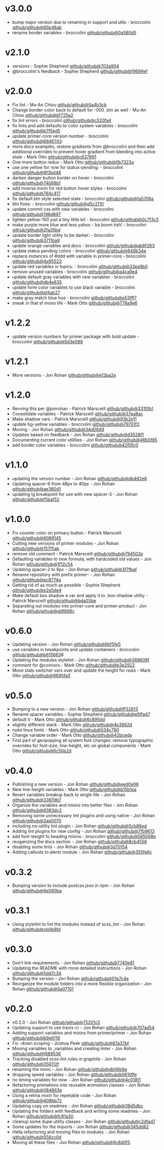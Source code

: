 # v3.0.0

 * bump major version due to renaming in support and utils - broccolini [github/github@85b48ab](https://github.com/github/github/commit/85b48ab)
 * rename border variables - broccolini [github/github@0a580d5](https://github.com/github/github/commit/0a580d5)

# v2.1.0

 * versions - Sophie Shepherd [github/github@703a904](https://github.com/github/github/commit/703a904)
 * @broccolini's feedback - Sophie Shepherd [github/github@f9699ef](https://github.com/github/github/commit/f9699ef)

# v2.0.0

 * Fix lint - Mu-An Chiou [github/github@5a4b3cb](https://github.com/github/github/commit/5a4b3cb)
 * Change border-color back to default for -000 .btn as well - Mu-An Chiou [github/github@bf725a2](https://github.com/github/github/commit/bf725a2)
 * fix lint errors - broccolini [github/github@c520fa4](https://github.com/github/github/commit/c520fa4)
 * fix lints and add defaults to color system variables - broccolini [github/github@b7f5ed5](https://github.com/github/github/commit/b7f5ed5)
 * update primer-core version number - broccolini [github/github@6846743](https://github.com/github/github/commit/6846743)
 * more docs examples, restore gradients from @broccolini and then add additional overrides to prevent hover gradient from bleeding into active state - Mark Otto [github/github@c637891](https://github.com/github/github/commit/c637891)
 * One more button redux - Mark Otto [github/github@0b7323a](https://github.com/github/github/commit/0b7323a)
 * use one yellow for now for status-pending: - broccolini [github/github@9f3bd48](https://github.com/github/github/commit/9f3bd48)
 * darken danger button border on hover - broccolini [github/github@74b68b1](https://github.com/github/github/commit/74b68b1)
 * add inverse mixin for red button hover styles - broccolini [github/github@764c417](https://github.com/github/github/commit/764c417)
 * fix default btn style selected state - broccolini [github/github@fa5706a](https://github.com/github/github/commit/fa5706a)
 * btn fixes: - broccolini [github/github@d5c2110](https://github.com/github/github/commit/d5c2110)
 * update commit css with new variables - broccolini [github/github@198d897](https://github.com/github/github/commit/198d897)
 * lighten yellow-100 just a tiny little bit - broccolini [github/github@0c7f3c5](https://github.com/github/github/commit/0c7f3c5)
 * make purple more blue and less yahoo - ba boom tish! - broccolini [github/github@2fa35bd](https://github.com/github/github/commit/2fa35bd)
 * update border light utility to be darker: - broccolini [github/github@3711ba9](https://github.com/github/github/commit/3711ba9)
 * update orange variables and docs - broccolini [github/github@ab6f263](https://github.com/github/github/commit/ab6f263)
 * update status pending colors - broccolini [github/github@849b34e](https://github.com/github/github/commit/849b34e)
 * replace instances of #ddd with variable in primer-core - broccolini [github/github@4a95523](https://github.com/github/github/commit/4a95523)
 * update red variables in topics: - broccolini [github/github@33ea9b0](https://github.com/github/github/commit/33ea9b0)
 * remove unused variables - broccolini [github/github@a4ca9e4](https://github.com/github/github/commit/a4ca9e4)
 * update default gray variables with new variables - broccolini [github/github@db4e635](https://github.com/github/github/commit/db4e635)
 * update form color variables to use black variable - broccolini [github/github@af4ab27](https://github.com/github/github/commit/af4ab27)
 * make gray match blue hue - broccolini [github/github@e53fff7](https://github.com/github/github/commit/e53fff7)
 * sneak in that sf mono life - Mark Otto [github/github@778a9e6](https://github.com/github/github/commit/778a9e6)

# v1.2.2

 * update version numbers for primer package with bold update - broccolini [github/github@5d3e089](https://github.com/github/github/commit/5d3e089)

# v1.2.1

 * More versions - Jon Rohan [github/github@e12ba2e](https://github.com/github/github/commit/e12ba2e)

# v1.2.0

 * Revving this per @jonrohan - Patrick Marsceill [github/github@331f0b1](https://github.com/github/github/commit/331f0b1)
 * Consolidate variables - Patrick Marsceill [github/github@37ea8ac](https://github.com/github/github/commit/37ea8ac)
 * Make shadow vars - Patrick Marsceill [github/github@93b2e11](https://github.com/github/github/commit/93b2e11)
 * update bg-yellow variables - broccolini [github/github@79701f2](https://github.com/github/github/commit/79701f2)
 * Moving - Jon Rohan [github/github@34d0849](https://github.com/github/github/commit/34d0849)
 * Updates based on feedback - Jon Rohan [github/github@d3528f1](https://github.com/github/github/commit/d3528f1)
 * Documenting current color utilities - Jon Rohan [github/github@46b5f85](https://github.com/github/github/commit/46b5f85)
 * add border color variables - broccolini [github/github@42f0fc0](https://github.com/github/github/commit/42f0fc0)

# v1.1.0

 * updating the version number - Jon Rohan [github/github@db462e6](https://github.com/github/github/commit/db462e6)
 * Updating spacer-6 from 48px to 40px - Jon Rohan [github/github@ae380d1](https://github.com/github/github/commit/ae380d1)
 * updating lg breakpoint for use with new spacer-3 - Jon Rohan [github/github@f5baf52](https://github.com/github/github/commit/f5baf52)

# v1.0.0

 * Fix counter color on primary button - Patrick Marsceill [github/github@9089145](https://github.com/github/github/commit/9089145)
 * Cutting new versions of primer modules - Jon Rohan [github/github@157f5ab](https://github.com/github/github/commit/157f5ab)
 * remove old comment - Patrick Marsceill [github/github@794502e](https://github.com/github/github/commit/794502e)
 * Defaulting variables to new formula, with hardcoded old values - Jon Rohan [github/github@1f12c54](https://github.com/github/github/commit/1f12c54)
 * Updating spacer-2 to 8px - Jon Rohan [github/github@3f7fbaf](https://github.com/github/github/commit/3f7fbaf)
 * Rename repository with prefix primer- - Jon Rohan [github/github@ec8774a](https://github.com/github/github/commit/ec8774a)
 * Getting rid of as much as possible - Sophie Shepherd [github/github@e2e5de4](https://github.com/github/github/commit/e2e5de4)
 * Make default box shadow a var and apply it to .box-shadow utility - Patrick Marsceill [github/github@bda03be](https://github.com/github/github/commit/bda03be)
 * Separating out modules into primer-core and primer-product - Jon Rohan [github/github@ddf698c](https://github.com/github/github/commit/ddf698c)

# v0.6.0

 * Updating version - Jon Rohan [github/github@6bf5fe5](https://github.com/github/github/commit/6bf5fe5)
 * use variables in breakpoints and update containers - broccolini [github/github@b615663](https://github.com/github/github/commit/b615663)8
 * Updating the modules stylelint - Jon Rohan [github/github@389609f](https://github.com/github/github/commit/389609f)
 * comment for @connors - Mark Otto [github/github@b3e2922](https://github.com/github/github/commit/b3e2922)
 * Move stats switcher vars over and update the height for reals - Mark Otto [github/github@9695fa0](https://github.com/github/github/commit/9695fa0)

# v0.5.0

 * Bumping to a new version - Jon Rohan [github/github@ff32813](https://github.com/github/github/commit/ff32813)
 * Rename spacer variables - Sophie Shepherd [github/github@e5ffa47](https://github.com/github/github/commit/e5ffa47)
 * default it - Mark Otto [github/github@6c895dd](https://github.com/github/github/commit/6c895dd)
 * slightly different stack - Mark Otto [github/github@4e3882d](https://github.com/github/github/commit/4e3882d)
 * nuke linux fonts - Mark Otto [github/github@534c790](https://github.com/github/github/commit/534c790)
 * Change variable order - Mark Otto [github/github@42bceda](https://github.com/github/github/commit/42bceda)
 * First part of genpopping all system font changes: remove typographic overrides for font-size, line-height, etc on global components - Mark Otto [github/github@6c50e2d](https://github.com/github/github/commit/6c50e2d)

# v0.4.0

 * Publishing a new version - Jon Rohan [github/github@eed0e96](https://github.com/github/github/commit/eed0e96)
 * New line-height variables - Mark Otto [github/github@b15b1ea](https://github.com/github/github/commit/b15b1ea)
 * Revert variables breakup back to single file - Jon Rohan [github/github@3397db7](https://github.com/github/github/commit/3397db7)
 * Organize the variables and mixins into better files - Jon Rohan [github/github@9383dc2](https://github.com/github/github/commit/9383dc2)
 * Removing some unnecessary lint plugins and using native - Jon Rohan [github/github@2ae0070](https://github.com/github/github/commit/2ae0070)
 * including no-utility lint plugin - Jon Rohan [github/github@5cb86ed](https://github.com/github/github/commit/5cb86ed)
 * Adding lint plugins for new config - Jon Rohan [github/github@7fb9613](https://github.com/github/github/commit/7fb9613)
 * add font-weight to heading mixins - broccolini [github/github@585098e](https://github.com/github/github/commit/585098e)
 * reoganizing the docs section - Jon Rohan [github/github@8cb4556](https://github.com/github/github/commit/8cb4556)
 * disabling some lints - Jon Rohan [github/github@3d70154](https://github.com/github/github/commit/3d70154)
 * Adding callouts to alerts module - Jon Rohan [github/github@355fe6c](https://github.com/github/github/commit/355fe6c)

# v0.3.2

 * Bumping version to include postcss.json in npm - Jon Rohan [github/github@9e560ba](https://github.com/github/github/commit/9e560ba)

# v0.3.1

 * Using stylelint to lint the modules instead of scss_lint - Jon Rohan [github/github@cb0b8fd](https://github.com/github/github/commit/cb0b8fd)

# v0.3.0

 * Don't link requirements - Jon Rohan [github/github@7740e81](https://github.com/github/github/commit/7740e81)
 * Updating the README with more detailed instructions - Jon Rohan [github/github@5dd7c34](https://github.com/github/github/commit/5dd7c34)
 * Bumping the version - Jon Rohan [github/github@01e7c4e](https://github.com/github/github/commit/01e7c4e)
 * Reorganize the module folders into a more flexible organization - Jon Rohan [github/github@5a07101](https://github.com/github/github/commit/5a07101)

# v0.2.0

 * v0.2.0 - Jon Rohan [github/github@75201c5](https://github.com/github/github/commit/75201c5)
 * Updating support to use travis-ci - Jon Rohan [github/github@707ad54](https://github.com/github/github/commit/707ad54)
 * Adding support variables and mixins from primer/primer - Jon Rohan [github/github@b9e6118](https://github.com/github/github/commit/b9e6118)
 * Fix -down scoping - Joshua Peek [github/github@87a37bf](https://github.com/github/github/commit/87a37bf)
 * Moving variables to _variables and creating linter - Jon Rohan [github/github@f689536](https://github.com/github/github/commit/f689536)
 * Tracking disabled scss-lint rules in graphite - Jon Rohan [github/github@356112f](https://github.com/github/github/commit/356112f)
 * renaming the mixin - Jon Rohan [github/github@db06b9a](https://github.com/github/github/commit/db06b9a)
 * dropping speed variables - Jon Rohan [github/github@0610ffe](https://github.com/github/github/commit/0610ffe)
 * no timing variables for now - Jon Rohan [github/github@4c018f1](https://github.com/github/github/commit/4c018f1)
 * Refactoring animations into reusable animiation classes - Jon Rohan [github/github@084863e](https://github.com/github/github/commit/084863e)
 * Using a retina mixin for repetable code - Jon Rohan [github/github@408bb72](https://github.com/github/github/commit/408bb72)
 * Updating copy on readmes - Jon Rohan [github/github@38d5dbc](https://github.com/github/github/commit/38d5dbc)
 * Updating the folders with feedback and writing some readmes - Jon Rohan [github/github@fc81a30](https://github.com/github/github/commit/fc81a30)
 * cleanup some dupe utility classes - Jon Rohan [github/github@c2dfad7](https://github.com/github/github/commit/c2dfad7)
 * Some updates for the imports - Jon Rohan [github/github@345dd82](https://github.com/github/github/commit/345dd82)
 * Hella refactoring and moving files to modules - Jon Rohan [github/github@556cc0d](https://github.com/github/github/commit/556cc0d)
 * Moving all these files - Jon Rohan [github/github@9c8d0f5](https://github.com/github/github/commit/9c8d0f5)